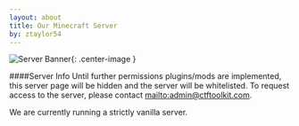 ```yaml
---
layout: about
title: Our Minecraft Server
by: ztaylor54
---
```


<style>
	ul li {
		list-style-type: circle;
	}
	h1, h2 {
  		margin-top: 10px;
	 	text-align: center;
	}
	h3, h5, h6 {
	  	text-align: left;
		margin-top: 10px;
	}
	h4 {
    		margin-top: 10px;
    		font-size: 200%;
    		text-align: center;
    		border-bottom: 1px solid #eee;
    		padding-bottom: 0.3em;
    	}
    	.center-image {
    		margin: 0 auto;
    		display: block;
	}
</style>

![Server Banner](http://topg.org/image/030116/109750.gif){: .center-image }

####Server Info
Until further permissions plugins/mods are implemented, this server page will be hidden and the server will be whitelisted. To request access to the server, please contact <mailto:admin@ctftoolkit.com>.  
  
We are currently running a strictly vanilla server.
